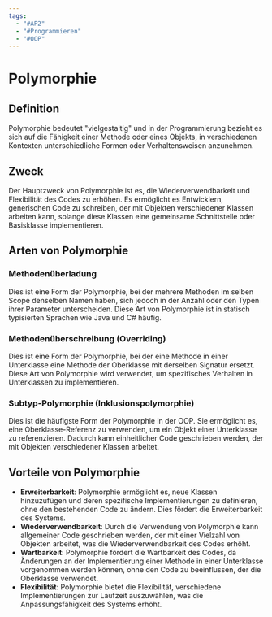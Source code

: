 ```yaml
---
tags:
  - "#AP2"
  - "#Programmieren"
  - "#OOP"
---
```

# Polymorphie
## Definition
Polymorphie bedeutet "vielgestaltig" und in der Programmierung bezieht es sich auf die Fähigkeit einer Methode oder eines Objekts, in verschiedenen Kontexten unterschiedliche Formen oder Verhaltensweisen anzunehmen.

## Zweck
Der Hauptzweck von Polymorphie ist es, die Wiederverwendbarkeit und Flexibilität des Codes zu erhöhen. Es ermöglicht es Entwicklern, generischen Code zu schreiben, der mit Objekten verschiedener Klassen arbeiten kann, solange diese Klassen eine gemeinsame Schnittstelle oder Basisklasse implementieren.

## Arten von Polymorphie

### Methodenüberladung
Dies ist eine Form der Polymorphie, bei der mehrere Methoden im selben Scope denselben Namen haben, sich jedoch in der Anzahl oder den Typen ihrer Parameter unterscheiden. Diese Art von Polymorphie ist in statisch typisierten Sprachen wie Java und C# häufig.

### Methodenüberschreibung (Overriding)
Dies ist eine Form der Polymorphie, bei der eine Methode in einer Unterklasse eine Methode der Oberklasse mit derselben Signatur ersetzt. Diese Art von Polymorphie wird verwendet, um spezifisches Verhalten in Unterklassen zu implementieren.

### Subtyp-Polymorphie (Inklusionspolymorphie)
Dies ist die häufigste Form der Polymorphie in der OOP. Sie ermöglicht es, eine Oberklasse-Referenz zu verwenden, um ein Objekt einer Unterklasse zu referenzieren. Dadurch kann einheitlicher Code geschrieben werden, der mit Objekten verschiedener Klassen arbeitet.

## Vorteile von Polymorphie
+ **Erweiterbarkeit**: Polymorphie ermöglicht es, neue Klassen hinzuzufügen und deren spezifische Implementierungen zu definieren, ohne den bestehenden Code zu ändern. Dies fördert die Erweiterbarkeit des Systems.
+ **Wiederverwendbarkeit**: Durch die Verwendung von Polymorphie kann allgemeiner Code geschrieben werden, der mit einer Vielzahl von Objekten arbeitet, was die Wiederverwendbarkeit des Codes erhöht.
+ **Wartbarkeit**: Polymorphie fördert die Wartbarkeit des Codes, da Änderungen an der Implementierung einer Methode in einer Unterklasse vorgenommen werden können, ohne den Code zu beeinflussen, der die Oberklasse verwendet.
+ **Flexibilität**: Polymorphie bietet die Flexibilität, verschiedene Implementierungen zur Laufzeit auszuwählen, was die Anpassungsfähigkeit des Systems erhöht.
